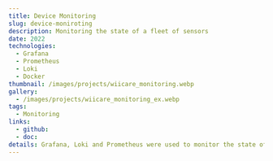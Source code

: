 ```yaml
---
title: Device Monitoring
slug: device-moniroting
description: Monitoring the state of a fleet of sensors
date: 2022
technologies:
  - Grafana
  - Prometheus
  - Loki
  - Docker
thumbnail: /images/projects/wiicare_monitoring.webp
gallery:
  - /images/projects/wiicare_monitoring_ex.webp
tags:
  - Monitoring
links:
  - github:
  - doc:
details: Grafana, Loki and Prometheus were used to monitor the state of every wiiCare sensor deployed. Hardware alerts were defined, logs were made available on one Dashboard.
---
```

